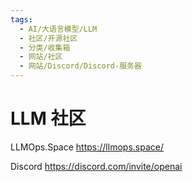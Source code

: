 ```yaml
---
tags:
  - AI/大语言模型/LLM
  - 社区/开源社区
  - 分类/收集箱
  - 网站/社区
  - 网站/Discord/Discord-服务器
---
```

# LLM 社区

LLMOps.Space
https://llmops.space/

Discord
https://discord.com/invite/openai
